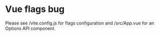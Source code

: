 # Vue flags bug

Please see /vite.config.js for flags configuration and /src/App.vue for an Options API component.
